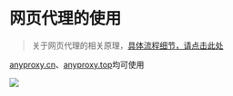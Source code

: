 # 网页代理的使用

> 关于网页代理的相关原理，[具体流程细节，请点击此处](abc/web-proxy-x.md)

[anyproxy.cn](https://www.anyproxy.cn/)、[anyproxy.top](https://www.anyproxy.top/)均可使用

<!-- ![](https://ipfs.io/ipfs/QmdSiArFpGX2fA7xughaVyLZWJApLu1P41GeFjrPQ4CZRe?3.gif) -->

![](https://raw.githubusercontent.com/loremwalker/fq-book/master/docs/images/123.gif)

